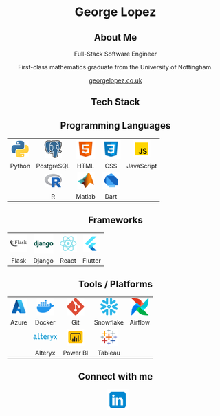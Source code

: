 <h1 align="center"> George Lopez </h1>
	<h2 align="center">About Me </h2>
	<p align="center">Full-Stack Software Engineer</p>
	<p align="center">First-class mathematics graduate from the University of Nottingham.</p>
	<a href= "https://georgelopez.co.uk/" align="center"><p>georgelopez.co.uk</p></a>
	
</h1>

<h2 align="center"> Tech Stack </h2>
<!-- a -->
<h2 align="center"> Programming Languages </h2>

<div align="center">
    <table>
    <tr align="center">
        <td><img src="SVG/python.svg" width=40></td>
        <td><img src="SVG/postgresql.svg" width=40></td>
        <td><img src="SVG/icons8-html-5.svg" width=45></td>
        <td><img src="SVG/icons8-css3.svg" width=45></td>
        <td><img src="SVG/icons8-javascript.svg" width=40></td>
    </tr>
    <tr align="center">
        <td>Python</td>
        <td>PostgreSQL</td>
        <td>HTML</td>
        <td>CSS</td>
        <td>JavaScript</td>
    </tr>
    <tr align="center">
        <td colspan="1"></td>
        <td><img src="SVG/Rlogo.svg" width=40></td>
        <td><img src="SVG/icons8-matlab-96.svg" width=40></td>
        <td><img src="SVG/icons8-dart.svg" width=40></td>
        <td colspan="1"></td>
    </tr>
    <tr align="center">
        <td colspan="1"></td>
        <td>R</td>
        <td>Matlab</td>
        <td>Dart</td>
        <td colspan="1"></td>
    </tr>
    </table>
<!-- a -->
<h2 align="center"> Frameworks </h2>

<div align="center">
    <table>
    <tr align="center">
        <td><img src="SVG/icons8-flask-white-back.svg" width=40></td>
        <td><img src="SVG/icons8-django (2).svg" width=45></td>
    	<td><img src="SVG/icons8-react-native.svg" width=40></td>
	    <td><img src="SVG/icons8-flutter.svg" width=40></td> 
    </tr>
    <tr align="center">
        <td>Flask</td>
        <td>Django</td>
        <td>React</td>
        <td>Flutter</td>
    </tr>
    </table>
<!-- a -->
<h2 align="center"> Tools / Platforms </h2>

<div align="center">
    <table>
    <tr align="center">
        <td><img src="SVG/icons8-azure.svg" width=40></td>
        <td><img src="SVG/icons8-docker.svg" width=40></td>
        <td><img src="SVG/git-icon.svg" width=40></td>
        <td><img src="SVG/snowflake-icon.svg" width=40></td>
        <td><img src="SVG/airflow-icon.svg" width=40></td>
    </tr>
    <tr align="center">
        <td>Azure</td>
        <td>Docker</td>
        <td>Git</td>
        <td>Snowflake</td>
        <td>Airflow</td>
    </tr>
    <tr align="center">
        <td colspan="1"></td>
        <td><img src="SVG/alteryx-logo-1.svg" width=55></td>
        <td><img src="SVG/icons8-power-bi.svg" width=40></td>
        <td><img src="SVG/icons8-tableau-software.svg" width=40></td>
        <td colspan="1"></td>
    </tr>
     <tr align="center">
        <td colspan="1"></td>
        <td>Alteryx</td>
        <td>Power BI</td>
        <td>Tableau</td>
        <td colspan="1"></td>
    </tr>
    </table>

<!-- a -->
<h2 align="center"> Connect with me </h2>

<p align="center">

<div align="center">
    <a style="margin-left: 10px;"  target="_blank" href="https://www.linkedin.com/in/george-benjamin-lopez/">
        <img src="SVG/icons8-linkedin.svg" width=50></a>

</div>
</p>
